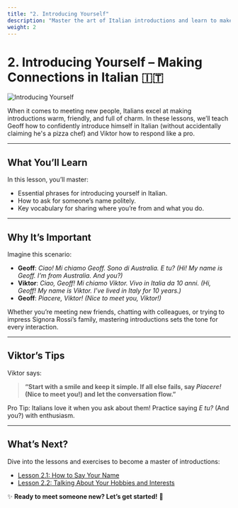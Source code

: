 ```yaml
---
title: "2. Introducing Yourself"
description: "Master the art of Italian introductions and learn to make a stellar first impression."
weight: 2
---
```


# 2. Introducing Yourself – Making Connections in Italian 🇮🇹  

![Introducing Yourself](/images/beginner/introducing-yourself/introducing-yourself.webp)

When it comes to meeting new people, Italians excel at making introductions warm, friendly, and full of charm. In these lessons, we’ll teach Geoff how to confidently introduce himself in Italian (without accidentally claiming he's a pizza chef) and Viktor how to respond like a pro.  

---

## What You’ll Learn  

In this lesson, you’ll master:  
- Essential phrases for introducing yourself in Italian.  
- How to ask for someone’s name politely.  
- Key vocabulary for sharing where you’re from and what you do.  

---

## Why It’s Important  

Imagine this scenario:  
- **Geoff**: *Ciao! Mi chiamo Geoff. Sono di Australia. E tu?* *(Hi! My name is Geoff. I’m from Australia. And you?)*  
- **Viktor**: *Ciao, Geoff! Mi chiamo Viktor. Vivo in Italia da 10 anni.* *(Hi, Geoff! My name is Viktor. I’ve lived in Italy for 10 years.)*  
- **Geoff**: *Piacere, Viktor!* *(Nice to meet you, Viktor!)*  

Whether you’re meeting new friends, chatting with colleagues, or trying to impress Signora Rossi’s family, mastering introductions sets the tone for every interaction.  

---

## Viktor’s Tips  

Viktor says:  
> **“Start with a smile and keep it simple. If all else fails, say *Piacere!* (Nice to meet you!) and let the conversation flow.”**  

Pro Tip: Italians love it when you ask about them! Practice saying *E tu?* (And you?) with enthusiasm.  

---

## What’s Next?  

Dive into the lessons and exercises to become a master of introductions:  
- [Lesson 2.1: How to Say Your Name](./lesson2-1/)  
- [Lesson 2.2: Talking About Your Hobbies and Interests](./lesson2-2/)  

✨ **Ready to meet someone new? Let’s get started!** 🎉  
